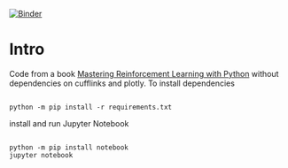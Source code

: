 [![Binder](https://mybinder.org/badge_logo.svg)](https://mybinder.org/v2/gh/slitvinov/Mastering-Reinforcement-Learning-with-Python/HEAD)

<h1>Intro</h2>

Code from a book
<a href="https://github.com/PacktPublishing/Mastering-Reinforcement-Learning-with-Python">Mastering Reinforcement Learning with Python</a>
without dependencies on cufflinks and plotly. To install dependencies</br>

<code>
python -m pip install -r requirements.txt
</code>

install and run Jupyter Notebook

<code>
python -m pip install notebook
jupyter notebook
</code>
